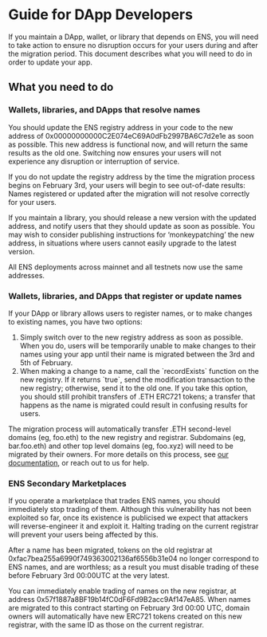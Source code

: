 # Guide for DApp Developers

If you maintain a DApp, wallet, or library that depends on ENS, you will need to take action to ensure no disruption occurs for your users during and after the migration period. This document describes what you will need to do in order to update your app.

## What you need to do

### Wallets, libraries, and DApps that resolve names

You should update the ENS registry address in your code to the new address of 0x00000000000C2E074eC69A0dFb2997BA6C7d2e1e as soon as possible. This new address is functional now, and will return the same results as the old one. Switching now ensures your users will not experience any disruption or interruption of service.

If you do not update the registry address by the time the migration process begins on February 3rd, your users will begin to see out-of-date results: Names registered or updated after the migration will not resolve correctly for your users.

If you maintain a library, you should release a new version with the updated address, and notify users that they should update as soon as possible. You may wish to consider publishing instructions for ‘monkeypatching’ the new address, in situations where users cannot easily upgrade to the latest version.

All ENS deployments across mainnet and all testnets now use the same addresses.

### Wallets, libraries, and DApps that register or update names

If your DApp or library allows users to register names, or to make changes to existing names, you have two options:

1. Simply switch over to the new registry address as soon as possible. When you do, users will be temporarily unable to make changes to their names using your app until their name is migrated between the 3rd and 5th of February.
2. When making a change to a name, call the \`recordExists\` function on the new registry. If it returns \`true\`, send the modification transaction to the new registry; otherwise, send it to the old one. If you take this option, you should still prohibit transfers of .ETH ERC721 tokens; a transfer that happens as the name is migrated could result in confusing results for users.

The migration process will automatically transfer .ETH second-level domains \(eg, foo.eth\) to the new registry and registrar. Subdomains \(eg, bar.foo.eth\) and other top level domains \(eg, foo.xyz\) will need to be migrated by their owners. For more details on this process, see [our documentation](technical-description.md), or reach out to us for help.

### ENS Secondary Marketplaces

If you operate a marketplace that trades ENS names, you should immediately stop trading of them. Although this vulnerability has not been exploited so far, once its existence is publicised we expect that attackers will reverse-engineer it and exploit it. Halting trading on the current registrar will prevent your users being affected by this.

After a name has been migrated, tokens on the old registrar at 0xfac7bea255a6990f749363002136af6556b31e04 no longer correspond to ENS names, and are worthless; as a result you must disable trading of these before February 3rd 00:00UTC at the very latest.

You can immediately enable trading of names on the new registrar, at address 0x57f1887a8BF19b14fC0dF6Fd9B2acc9Af147eA85. When names are migrated to this contract starting on February 3rd 00:00 UTC, domain owners will automatically have new ERC721 tokens created on this new registrar, with the same ID as those on the current registrar.  


